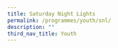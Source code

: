 ```yaml
---
title: Saturday Night Lights
permalink: /programmes/youth/snl/
description: ""
third_nav_title: Youth
---
```

